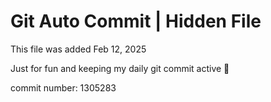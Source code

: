# Git Auto Commit | Hidden File

This file was added Feb 12, 2025

Just for fun and keeping my daily git commit active 🤪

commit number: 1305283
